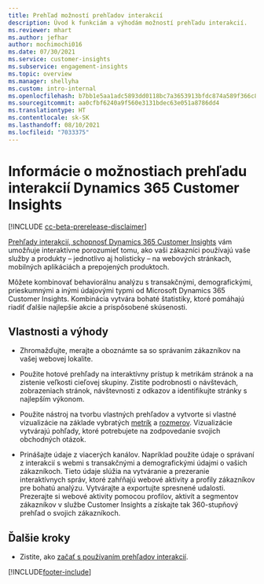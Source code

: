 ```yaml
---
title: Prehľad možností prehľadov interakcií
description: Úvod k funkciám a výhodám možností prehľadu interakcií.
ms.reviewer: mhart
ms.author: jefhar
author: mochimochi016
ms.date: 07/30/2021
ms.service: customer-insights
ms.subservice: engagement-insights
ms.topic: overview
ms.manager: shellyha
ms.custom: intro-internal
ms.openlocfilehash: b7bb1e5aa1adc5893dd0118bc7a3653913bfdc874a589f366c8c37152bbfef4d
ms.sourcegitcommit: aa0cfbf6240a9f560e3131bdec63e051a8786dd4
ms.translationtype: HT
ms.contentlocale: sk-SK
ms.lasthandoff: 08/10/2021
ms.locfileid: "7033375"
---
```

# <a name="about-dynamics-365-customer-insights-engagement-insights-capability"></a>Informácie o možnostiach prehľadu interakcií Dynamics 365 Customer Insights 

[!INCLUDE [cc-beta-prerelease-disclaimer](includes/cc-beta-prerelease-disclaimer.md)]

[Prehľady interakcií, schopnosť Dynamics 365 Customer Insights](https://dynamics.microsoft.com/ai/customer-insights/engagement-insights-capability/) vám umožňuje interaktívne porozumieť tomu, ako vaši zákazníci používajú vaše služby a produkty – jednotlivo aj holisticky – na webových stránkach, mobilných aplikáciách a prepojených produktoch.

Môžete kombinovať behaviorálnu analýzu s transakčnými, demografickými, prieskumnými a inými údajovými typmi od Microsoft Dynamics 365 Customer Insights. Kombinácia vytvára bohaté štatistiky, ktoré pomáhajú riadiť ďalšie najlepšie akcie a prispôsobené skúsenosti.

## <a name="features-and-benefits"></a>Vlastnosti a výhody

- Zhromažďujte, merajte a oboznámte sa so správaním zákazníkov na vašej webovej lokalite.

- Použite hotové prehľady na interaktívny prístup k metrikám stránok a na zistenie veľkosti cieľovej skupiny. Zistite podrobnosti o návštevách, zobrazeniach stránok, návštevnosti z odkazov a identifikujte stránky s najlepším výkonom.

- Použite nástroj na tvorbu vlastných prehľadov a vytvorte si vlastné vizualizácie na základe vybratých [metrík](glossary.md) a [rozmerov](glossary.md). Vizualizácie vytvárajú pohľady, ktoré potrebujete na zodpovedanie svojich obchodných otázok.

- Prinášajte údaje z viacerých kanálov. Napríklad použite údaje o správaní z interakcií s webmi s transakčnými a demografickými údajmi o vašich zákazníkoch. Tieto údaje slúžia na vytváranie a prezeranie interaktívnych správ, ktoré zahŕňajú webové aktivity a profily zákazníkov pre bohatú analýzu. Vytvárajte a exportujte spresnené udalosti. Prezerajte si webové aktivity pomocou profilov, aktivít a segmentov zákazníkov v službe Customer Insights a získajte tak 360-stupňový prehľad o svojich zákazníkoch.


## <a name="next-steps"></a>Ďalšie kroky

- Zistite, ako [začať s používaním prehľadov interakcií](get-started.md).


[!INCLUDE[footer-include](../includes/footer-banner.md)]
